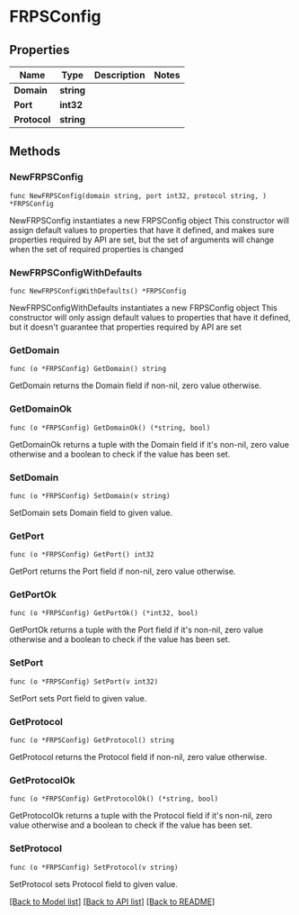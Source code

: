 # FRPSConfig

## Properties

Name | Type | Description | Notes
------------ | ------------- | ------------- | -------------
**Domain** | **string** |  | 
**Port** | **int32** |  | 
**Protocol** | **string** |  | 

## Methods

### NewFRPSConfig

`func NewFRPSConfig(domain string, port int32, protocol string, ) *FRPSConfig`

NewFRPSConfig instantiates a new FRPSConfig object
This constructor will assign default values to properties that have it defined,
and makes sure properties required by API are set, but the set of arguments
will change when the set of required properties is changed

### NewFRPSConfigWithDefaults

`func NewFRPSConfigWithDefaults() *FRPSConfig`

NewFRPSConfigWithDefaults instantiates a new FRPSConfig object
This constructor will only assign default values to properties that have it defined,
but it doesn't guarantee that properties required by API are set

### GetDomain

`func (o *FRPSConfig) GetDomain() string`

GetDomain returns the Domain field if non-nil, zero value otherwise.

### GetDomainOk

`func (o *FRPSConfig) GetDomainOk() (*string, bool)`

GetDomainOk returns a tuple with the Domain field if it's non-nil, zero value otherwise
and a boolean to check if the value has been set.

### SetDomain

`func (o *FRPSConfig) SetDomain(v string)`

SetDomain sets Domain field to given value.


### GetPort

`func (o *FRPSConfig) GetPort() int32`

GetPort returns the Port field if non-nil, zero value otherwise.

### GetPortOk

`func (o *FRPSConfig) GetPortOk() (*int32, bool)`

GetPortOk returns a tuple with the Port field if it's non-nil, zero value otherwise
and a boolean to check if the value has been set.

### SetPort

`func (o *FRPSConfig) SetPort(v int32)`

SetPort sets Port field to given value.


### GetProtocol

`func (o *FRPSConfig) GetProtocol() string`

GetProtocol returns the Protocol field if non-nil, zero value otherwise.

### GetProtocolOk

`func (o *FRPSConfig) GetProtocolOk() (*string, bool)`

GetProtocolOk returns a tuple with the Protocol field if it's non-nil, zero value otherwise
and a boolean to check if the value has been set.

### SetProtocol

`func (o *FRPSConfig) SetProtocol(v string)`

SetProtocol sets Protocol field to given value.



[[Back to Model list]](../README.md#documentation-for-models) [[Back to API list]](../README.md#documentation-for-api-endpoints) [[Back to README]](../README.md)


